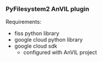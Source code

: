 ### PyFilesystem2 AnVIL plugin
Requirements:
- fiss python library
- google cloud python library
- google cloud sdk
  - configured with AnVIL project